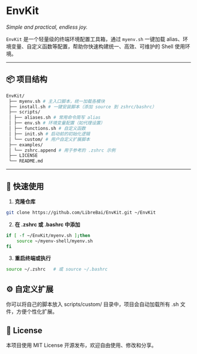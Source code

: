 # EnvKit

_Simple and practical, endless joy._

`EnvKit` 是一个轻量级的终端环境配置工具箱，通过 `myenv.sh` 一键加载 alias、环境变量、自定义函数等配置，帮助你快速构建统一、高效、可维护的 Shell 使用环境。

---

## 📦 项目结构

```bash
EnvKit/
 ├── myenv.sh # 主入口脚本，统一加载各模块
 ├── install.sh # 一键安装脚本（添加 source 到 zshrc/bashrc） 
 ├── scripts/ 
 │ ├── aliases.sh # 常用命令简写 alias 
 │ ├── env.sh # 环境变量配置（如代理设置） 
 │ ├── functions.sh # 自定义函数 
 │ ├── init.sh # 启动前的初始化逻辑 
 │ └── custom/ # 用户自定义扩展脚本 
 ├── examples/
 │ └── zshrc.append # 用于参考的 .zshrc 示例 
 ├── LICENSE 
 └── README.md
```
---

## 🚀 快速使用

1. **克隆仓库**

```bash
git clone https://github.com/LibreBai/EnvKit.git ~/EnvKit
```

2. **在 .zshrc 或 .bashrc 中添加**

```bash
if [ -f ~/EnvKit/myenv.sh ];then
    source ~/myenv-shell/myenv.sh
fi
```

3. **重启终端或执行**

```bash
source ~/.zshrc   # 或 source ~/.bashrc
```

## ⚙️ 自定义扩展
你可以将自己的脚本放入 scripts/custom/ 目录中，项目会自动加载所有 .sh 文件，方便个性化扩展。

## 📄 License
本项目使用 MIT License 开源发布，欢迎自由使用、修改和分享。